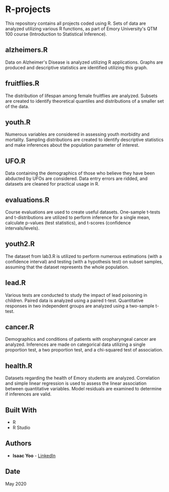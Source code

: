 # R-projects

This repository contains all projects coded using R.
Sets of data are analyzed utilizing various R functions, as part of Emory University's QTM 100 course (Introduction to Statistical Inference). 

## alzheimers.R

Data on Alzheimer's Disease is analyzed utilizing R applications. Graphs are produced and descriptive statistics are identified utilizing this graph. 

## fruitflies.R

The distribution of lifespan among female fruitflies are analyzed. Subsets are created to identify theoretical quantiles and distributions of a smaller set of the data. 

## youth.R

Numerous variables are considered in assessing youth morbidity and mortality. Sampling distributions are created to identify descriptive statistics and make inferences about the population parameter of interest.

## UFO.R

Data containing the demographics of those who believe they have been abducted by UFOs are considered. Data entry errors are ridded, and datasets are cleaned for practical usage in R. 

## evaluations.R

Course evaluations are used to create useful datasets. One-sample t-tests and t-distributions are utilized to perform inference for a single mean, calculate p-values (test statistics), and t-scores (confidence intervals/levels).

## youth2.R

The dataset from lab3.R is utilized to perform numerous estimations (with a confidence interval) and testing (with a hypothesis test) on subset samples, assuming that the dataset represents the whole population.

## lead.R

Various tests are conducted to study the impact of lead poisoning in children. Paired data is analyzed using a paired t-test. Quantitative responses in two independent groups are analyzed using a two-sample t-test.

## cancer.R

Demographics and conditions of patients with oropharyngeal cancer are analyzed. Inferences are made on categorical data utilizing a single proportion test, a two proportion test, and a chi-squared test of association.

## health.R

Datasets regarding the health of Emory students are analyzed. Correlation and simple linear regression is used to assess the linear association between quantitative variables. Model residuals are examined to determine if inferences are valid. 

## Built With

* R
* R Studio

## Authors

* **Isaac Yoo** - [LinkedIn](https://www.linkedin.com/in/isaacsyoo/)

## Date

May 2020
